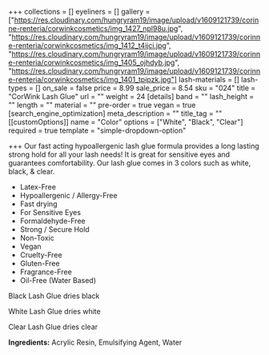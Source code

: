+++
collections = []
eyeliners = []
gallery = ["https://res.cloudinary.com/hungryram19/image/upload/v1609121739/corinne-renteria/corwinkcosmetics/img_1427_npl98u.jpg", "https://res.cloudinary.com/hungryram19/image/upload/v1609121739/corinne-renteria/corwinkcosmetics/img_1412_t4ijci.jpg", "https://res.cloudinary.com/hungryram19/image/upload/v1609121739/corinne-renteria/corwinkcosmetics/img_1405_ojhdyb.jpg", "https://res.cloudinary.com/hungryram19/image/upload/v1609121739/corinne-renteria/corwinkcosmetics/img_1401_tpipzk.jpg"]
lash-materials = []
lash-types = []
on_sale = false
price = 8.99
sale_price = 8.54
sku = "024"
title = "CorWink Lash Glue"
url = ""
weight = 24
[details]
band = ""
lash_height = ""
length = ""
material = ""
pre-order = true
vegan = true
[search_engine_optimization]
meta_description = ""
title_tag = ""
[[customOptions]]
name = "Color"
options = ["White", "Black", "Clear"]
required = true
template = "simple-dropdown-option"

+++
Our fast acting hypoallergenic lash glue formula provides a long lasting strong hold for all your lash needs! It is great for sensitive eyes and guarantees comfortability. Our lash glue comes in 3 colors such as white, black, & clear.

* Latex-Free
* Hypoallergenic / Allergy-Free
* Fast drying
* For Sensitive Eyes
* Formaldehyde-Free
* Strong / Secure Hold
* Non-Toxic
* Vegan
* Cruelty-Free
* Gluten-Free
* Fragrance-Free
* Oil-Free (Water Based)

Black Lash Glue dries black

White Lash Glue dries white

Clear Lash Glue dries clear

**Ingredients:** Acrylic Resin, Emulsifying Agent, Water